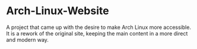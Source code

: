 # Arch-Linux-Website

A project that came up with the desire to make Arch Linux more accessible. It is a rework of the original site, keeping the main content in a more direct and modern way.
